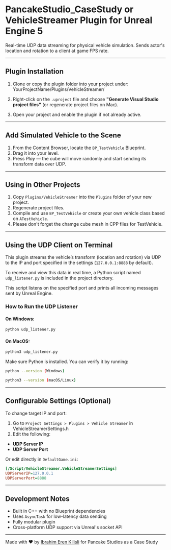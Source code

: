 ﻿# PancakeStudio_CaseStudy or VehicleStreamer Plugin for Unreal Engine 5

Real-time UDP data streaming for physical vehicle simulation. Sends actor's location and rotation to a client at game FPS rate.

---

## Plugin Installation

1. Clone or copy the plugin folder into your project under:
 YourProjectName/Plugins/VehicleStreamer/

2. Right-click on the `.uproject` file and choose **"Generate Visual Studio project files"** (or regenerate project files on Mac).

3. Open your project and enable the plugin if not already active.

---

## Add Simulated Vehicle to the Scene

1. From the Content Browser, locate the `BP_TestVehicle` Blueprint.
2. Drag it into your level.
3. Press *Play* — the cube will move randomly and start sending its transform data over UDP.

---

## Using in Other Projects

1. Copy `Plugins/VehicleStreamer` into the `Plugins` folder of your new project.
2. Regenerate project files.
3. Compile and use `BP_TestVehicle` or create your own vehicle class based on `ATestVehicle`.
4. Please don't forget the chamge cube mesh in CPP files for TestVehicle. 

---

## Using the UDP Client on Terminal

This plugin streams the vehicle’s transform (location and rotation) via UDP to the IP and port specified in the settings (`127.0.0.1:8888` by default).

To receive and view this data in real time, a Python script named `udp_listener.py` is included in the project directory.

This script listens on the specified port and prints all incoming messages sent by Unreal Engine.

### How to Run the UDP Listener

#### On **Windows**:

```bash
python udp_listener.py
```
#### On **MacOS**:

```bash
python3 udp_listener.py
```

Make sure Python is installed. You can verify it by running:

```bash
python --version (Windows)
```

```bash
python3 --version (macOS/Linux)
```

---

## Configurable Settings (Optional)

To change target IP and port:

1. Go to `Project Settings > Plugins > Vehicle Streamer`  in VehicleStreamerSettings.h
2. Edit the following:

- **UDP Server IP**
- **UDP Server Port**

Or edit directly in `DefaultGame.ini`:

```ini
[/Script/VehicleStreamer.VehicleStreamerSettings]
UDPServerIP=127.0.0.1
UDPServerPort=8888
```

---

## Development Notes

- Built in C++ with no Blueprint dependencies
- Uses `AsyncTask` for low-latency data sending
- Fully modular plugin
- Cross-platform UDP support via Unreal's socket API

---

Made with ❤️ by [Ibrahim Eren Kilisli](https://github.com/erenkilisli) for Pancake Studios as a Case Study